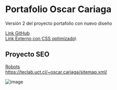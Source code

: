 # Portafolio Oscar Cariaga
Versión 2 del proyecto portafolio con nuevo diseño

[Link GitHub](https://oscar-uct.github.io/)\
[Link Externo con CSS optimizado](https://teclab.uct.cl/~oscar.cariaga/portafolio/)\

## Proyecto SEO
[Robots](https://teclab.uct.cl/~oscar.cariaga/robots.txt/)\
https://teclab.uct.cl/~oscar.cariaga/sitemap.xml/

![image](https://github.com/user-attachments/assets/66642794-9a97-4846-8ee9-8c646e559304)
